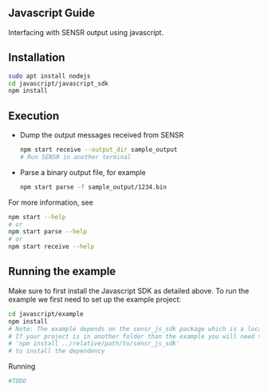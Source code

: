 ## Javascript Guide

Interfacing with SENSR output using javascript.


## Installation

```bash
sudo apt install nodejs
cd javascript/javascript_sdk
npm install
```

## Execution

- Dump the output messages received from SENSR
  ```bash
  npm start receive --output_dir sample_output
  # Run SENSR in another terminal
  ```

- Parse a binary output file, for example
  ```bash
  npm start parse -f sample_output/1234.bin
  ```

For more information, see
```bash
npm start --help
# or
npm start parse --help
# or
npm start receive --help
```

## Running the example
Make sure to first install the Javascript SDK as detailed above.
To run the example we first need to set up the example project:

```bash
cd javascript/example
npm install
# Note: The example depends on the sensr_js_sdk package which is a local module
# If your project is in another folder than the example you will need to do
# 'npm install ../relative/path/to/sensr_js_sdk'
# to install the dependency
```

Running
```bash
#TODO
```